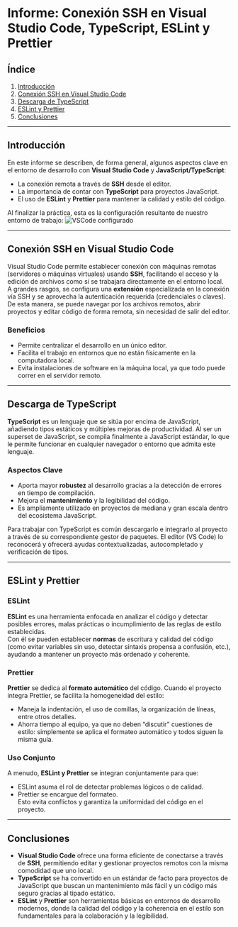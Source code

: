 # Informe: Conexión SSH en Visual Studio Code, TypeScript, ESLint y Prettier

## Índice
1. [Introducción](#introducción)  
2. [Conexión SSH en Visual Studio Code](#conexión-ssh-en-visual-studio-code)  
3. [Descarga de TypeScript](#descarga-de-typescript)  
4. [ESLint y Prettier](#eslint-y-prettier)  
5. [Conclusiones](#conclusiones)

---

## Introducción
En este informe se describen, de forma general, algunos aspectos clave en el entorno de desarrollo con **Visual Studio Code** y **JavaScript/TypeScript**:
- La conexión remota a través de **SSH** desde el editor.
- La importancia de contar con **TypeScript** para proyectos JavaScript.
- El uso de **ESLint** y **Prettier** para mantener la calidad y estilo del código.

Al finalizar la práctica, esta es la configuración resultante de nuestro entorno de trabajo:
![VSCode configurado](../Imagenes/vscode.png)

---

## Conexión SSH en Visual Studio Code
Visual Studio Code permite establecer conexión con máquinas remotas (servidores o máquinas virtuales) usando **SSH**, facilitando el acceso y la edición de archivos como si se trabajara directamente en el entorno local.  
A grandes rasgos, se configura una **extensión** especializada en la conexión vía SSH y se aprovecha la autenticación requerida (credenciales o claves). De esta manera, se puede navegar por los archivos remotos, abrir proyectos y editar código de forma remota, sin necesidad de salir del editor.

### Beneficios
- Permite centralizar el desarrollo en un único editor.
- Facilita el trabajo en entornos que no están físicamente en la computadora local.
- Evita instalaciones de software en la máquina local, ya que todo puede correr en el servidor remoto.

---

## Descarga de TypeScript
**TypeScript** es un lenguaje que se sitúa por encima de JavaScript, añadiendo tipos estáticos y múltiples mejoras de productividad. Al ser un superset de JavaScript, se compila finalmente a JavaScript estándar, lo que le permite funcionar en cualquier navegador o entorno que admita este lenguaje.

### Aspectos Clave
- Aporta mayor **robustez** al desarrollo gracias a la detección de errores en tiempo de compilación.
- Mejora el **mantenimiento** y la legibilidad del código.
- Es ampliamente utilizado en proyectos de mediana y gran escala dentro del ecosistema JavaScript.

Para trabajar con TypeScript es común descargarlo e integrarlo al proyecto a través de su correspondiente gestor de paquetes. El editor (VS Code) lo reconocerá y ofrecerá ayudas contextualizadas, autocompletado y verificación de tipos.

---

## ESLint y Prettier

### ESLint
**ESLint** es una herramienta enfocada en analizar el código y detectar posibles errores, malas prácticas o incumplimiento de las reglas de estilo establecidas.  
Con él se pueden establecer **normas** de escritura y calidad del código (como evitar variables sin uso, detectar sintaxis propensa a confusión, etc.), ayudando a mantener un proyecto más ordenado y coherente.

### Prettier
**Prettier** se dedica al **formato automático** del código. Cuando el proyecto integra Prettier, se facilita la homogeneidad del estilo:  
- Maneja la indentación, el uso de comillas, la organización de líneas, entre otros detalles.  
- Ahorra tiempo al equipo, ya que no deben “discutir” cuestiones de estilo: simplemente se aplica el formateo automático y todos siguen la misma guía.

### Uso Conjunto
A menudo, **ESLint y Prettier** se integran conjuntamente para que:
- ESLint asuma el rol de detectar problemas lógicos o de calidad.
- Prettier se encargue del formateo.  
Esto evita conflictos y garantiza la uniformidad del código en el proyecto.

---

## Conclusiones
- **Visual Studio Code** ofrece una forma eficiente de conectarse a través de **SSH**, permitiendo editar y gestionar proyectos remotos con la misma comodidad que uno local.  
- **TypeScript** se ha convertido en un estándar de facto para proyectos de JavaScript que buscan un mantenimiento más fácil y un código más seguro gracias al tipado estático.  
- **ESLint** y **Prettier** son herramientas básicas en entornos de desarrollo modernos, donde la calidad del código y la coherencia en el estilo son fundamentales para la colaboración y la legibilidad.

